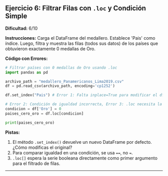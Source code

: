 ## Ejercicio 6: Filtrar Filas con `.loc` y Condición Simple

**Dificultad:** 6/10

**Instrucciones:** Carga el DataFrame del medallero. Establece 'Pais' como índice. Luego, filtra y muestra las filas (todos sus datos) de los países que obtuvieron exactamente 0 medallas de Oro.

**Código con Errores:**

```python
# Filtrar países con 0 medallas de Oro usando .loc
import pandas as pd

archivo_path = "medallero_Panamericanos_Lima2019.csv"
df = pd.read_csv(archivo_path, encoding='cp1252')

df.set_index("Pais") # Error 1: Falta inplace=True para modificar el df

# Error 2: Condición de igualdad incorrecta, Error 3: .loc necesita la condición directamente
condicion = df['Oro'] = 0
paises_cero_oro = df.loc[condicion]

print(paises_cero_oro)
```

**Pistas:**

1.  El método `.set_index()` devuelve un nuevo DataFrame por defecto. ¿Cómo modificas el original?
2.  Para comparar igualdad en una condición, se usa `==`, no `=`.
3.  `.loc[]` espera la serie booleana directamente como primer argumento para el filtrado de filas.

---

